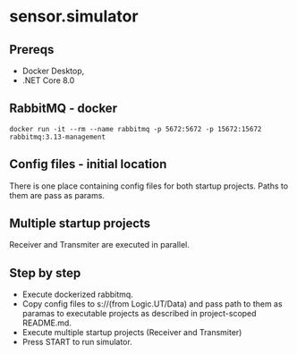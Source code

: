 # sensor.simulator

## Prereqs
- Docker Desktop,
- .NET Core 8.0

## RabbitMQ - docker
```
docker run -it --rm --name rabbitmq -p 5672:5672 -p 15672:15672 rabbitmq:3.13-management
```
## Config files - initial location
There is one place containing 
config files for both startup projects.
Paths to them are pass as params.

## Multiple startup projects
Receiver and Transmiter are executed in parallel.

## Step by step
- Execute dockerized rabbitmq.
- Copy config files to s://(from Logic.UT/Data) and pass path to them as paramas to executable projects as described in project-scoped README.md.
- Execute multiple startup projects (Receiver and Transmiter)
- Press START to run simulator.
